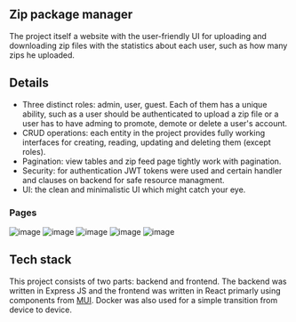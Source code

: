 ## Zip package manager

The project itself a website with the user-friendly UI for uploading and downloading zip files with the statistics about each user, such as how many zips he uploaded.

## Details
- Three distinct roles: admin, user, guest. Each of them has a unique ability, such as a user should be authenticated to upload a zip file or a user has to have adming to promote, demote or delete a user's account.
- CRUD operations: each entity in the project provides fully working interfaces for creating, reading, updating and deleting them (except roles).
- Pagination: view tables and zip feed page tightly work with pagination.
- Security: for authentication JWT tokens were used and certain handler and clauses on backend for safe resource managment.
- UI: the clean and minimalistic UI which might catch your eye.

### Pages
![image](https://github.com/user-attachments/assets/2bb4af2b-9737-44d4-a0ea-62666926dfd9)
![image](https://github.com/user-attachments/assets/eb746862-ffe5-4bb7-b810-1a6a2e349ec5)
![image](https://github.com/user-attachments/assets/aae29b64-2f70-4519-b1f4-e8f5c7777e05)
![image](https://github.com/user-attachments/assets/4e314888-d817-4e32-9c42-8a31c5790f00)
![image](https://github.com/user-attachments/assets/6ad3d240-2741-48e0-acee-64cfc78706d3)


## Tech stack
This project consists of two parts: backend and frontend. The backend was written in Express JS and the frontend was written in React primarly using components from [MUI](https://mui.com). Docker was also used for a simple transition from device to device.

